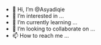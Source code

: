 - 👋 Hi, I’m @Asyadiqie
- 👀 I’m interested in ...
- 🌱 I’m currently learning ...
- 💞️ I’m looking to collaborate on ...
- 📫 How to reach me ...

<!---
Asyadiqie/Asyadiqie is a ✨ special ✨ repository because its `README.md` (this file) appears on your GitHub profile.
You can click the Preview link to take a look at your changes.
--->
